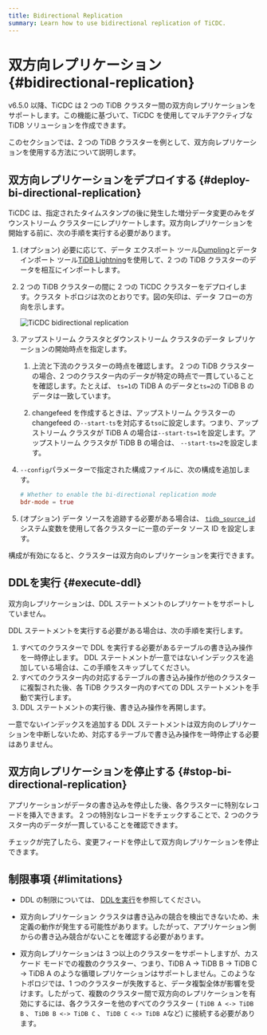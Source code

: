 ```yaml
---
title: Bidirectional Replication
summary: Learn how to use bidirectional replication of TiCDC.
---
```


# 双方向レプリケーション {#bidirectional-replication}

v6.5.0 以降、TiCDC は 2 つの TiDB クラスター間の双方向レプリケーションをサポートします。この機能に基づいて、TiCDC を使用してマルチアクティブな TiDB ソリューションを作成できます。

このセクションでは、2 つの TiDB クラスターを例として、双方向レプリケーションを使用する方法について説明します。

## 双方向レプリケーションをデプロイする {#deploy-bi-directional-replication}

TiCDC は、指定されたタイムスタンプの後に発生した増分データ変更のみをダウンストリーム クラスターにレプリケートします。双方向レプリケーションを開始する前に、次の手順を実行する必要があります。

1.  (オプション) 必要に応じて、データ エクスポート ツール[Dumpling](/dumpling-overview.md)とデータ インポート ツール[TiDB Lightning](/tidb-lightning/tidb-lightning-overview.md)を使用して、2 つの TiDB クラスターのデータを相互にインポートします。

2.  2 つの TiDB クラスターの間に 2 つの TiCDC クラスターをデプロイします。クラスタ トポロジは次のとおりです。図の矢印は、データ フローの方向を示します。

    ![TiCDC bidirectional replication](https://download.pingcap.com/images/docs/ticdc/ticdc-bidirectional-replication.png)

3.  アップストリーム クラスタとダウンストリーム クラスタのデータ レプリケーションの開始時点を指定します。

    1.  上流と下流のクラスターの時点を確認します。 2 つの TiDB クラスターの場合、2 つのクラスター内のデータが特定の時点で一貫していることを確認します。たとえば、 `ts=1`の TiDB A のデータと`ts=2`の TiDB B のデータは一致しています。

    2.  changefeed を作成するときは、アップストリーム クラスターの changefeed の`--start-ts`を対応する`tso`に設定します。つまり、アップストリーム クラスタが TiDB A の場合は`--start-ts=1`を設定します。アップストリーム クラスタが TiDB B の場合は、 `--start-ts=2`を設定します。

4.  `--config`パラメーターで指定された構成ファイルに、次の構成を追加します。

    ```toml
    # Whether to enable the bi-directional replication mode
    bdr-mode = true
    ```

5.  (オプション) データ ソースを追跡する必要がある場合は、 [`tidb_source_id`](/system-variables.md#tidb_source_id-new-in-v650)システム変数を使用して各クラスターに一意のデータ ソース ID を設定します。

構成が有効になると、クラスターは双方向のレプリケーションを実行できます。

## DDLを実行 {#execute-ddl}

双方向レプリケーションは、DDL ステートメントのレプリケートをサポートしていません。

DDL ステートメントを実行する必要がある場合は、次の手順を実行します。

1.  すべてのクラスターで DDL を実行する必要があるテーブルの書き込み操作を一時停止します。 DDL ステートメントが一意ではないインデックスを追加している場合は、この手順をスキップしてください。
2.  すべてのクラスター内の対応するテーブルの書き込み操作が他のクラスターに複製された後、各 TiDB クラスター内のすべての DDL ステートメントを手動で実行します。
3.  DDL ステートメントの実行後、書き込み操作を再開します。

一意でないインデックスを追加する DDL ステートメントは双方向のレプリケーションを中断しないため、対応するテーブルで書き込み操作を一時停止する必要はありません。

## 双方向レプリケーションを停止する {#stop-bi-directional-replication}

アプリケーションがデータの書き込みを停止した後、各クラスターに特別なレコードを挿入できます。 2 つの特別なレコードをチェックすることで、2 つのクラスター内のデータが一貫していることを確認できます。

チェックが完了したら、変更フィードを停止して双方向レプリケーションを停止できます。

## 制限事項 {#limitations}

-   DDL の制限については、 [DDLを実行](#execute-ddl)を参照してください。

-   双方向レプリケーション クラスタは書き込みの競合を検出できないため、未定義の動作が発生する可能性があります。したがって、アプリケーション側からの書き込み競合がないことを確認する必要があります。

-   双方向レプリケーションは 3 つ以上のクラスターをサポートしますが、カスケード モードでの複数のクラスター、つまり、TiDB A -&gt; TiDB B -&gt; TiDB C -&gt; TiDB A のような循環レプリケーションはサポートしません。このようなトポロジでは、1 つのクラスターが失敗すると、データ複製全体が影響を受けます。したがって、複数のクラスター間で双方向のレプリケーションを有効にするには、各クラスターを他のすべてのクラスター ( `TiDB A <-> TiDB B` 、 `TiDB B <-> TiDB C` 、 `TiDB C <-> TiDB A`など) に接続する必要があります。
